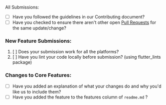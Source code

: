 All Submissions:

* [ ] Have you followed the guidelines in our Contributing document?
* [ ] Have you checked to ensure there aren't other open [Pull Requests](www.github.com/adeeteya/Retropod/pulls) for the same update/change?

### New Feature Submissions:

1. [ ] Does your submission work for all the platforms?
2. [ ] Have you lint your code locally before submission? (using flutter_lints package)

### Changes to Core Features:

* [ ] Have you added an explanation of what your changes do and why you'd like us to include them?
* [ ] Have you added the feature to the features column of ```readme.md``` ?